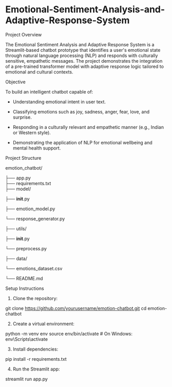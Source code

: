 # Emotional-Sentiment-Analysis-and-Adaptive-Response-System

Project Overview

The Emotional Sentiment Analysis and Adaptive Response System is a Streamlit-based chatbot prototype that identifies a user's emotional state through natural language processing (NLP) and responds with culturally sensitive, empathetic messages. The project demonstrates the integration of a pre-trained transformer model with adaptive response logic tailored to emotional and cultural contexts.

Objective

To build an intelligent chatbot capable of:

* Understanding emotional intent in user text.

* Classifying emotions such as joy, sadness, anger, fear, love, and surprise.

* Responding in a culturally relevant and empathetic manner (e.g., Indian or Western style).

* Demonstrating the application of NLP for emotional wellbeing and mental health support.

Project Structure

emotion_chatbot/

├── app.py                         
├── requirements.txt                
├── model/

  ├── __init__.py

  ├── emotion_model.py 

  └── response_generator.py       

├── utils/

├── __init__.py

  └── preprocess.py              

├── data/

  └── emotions_dataset.csv       

└── README.md                      

Setup Instructions

1. Clone the repository:

git clone https://github.com/yourusername/emotion-chatbot.git
cd emotion-chatbot

2. Create a virtual environment:

python -m venv env
source env/bin/activate  # On Windows: env\Scripts\activate

3. Install dependencies:

pip install -r requirements.txt

4. Run the Streamlit app:

streamlit run app.py
